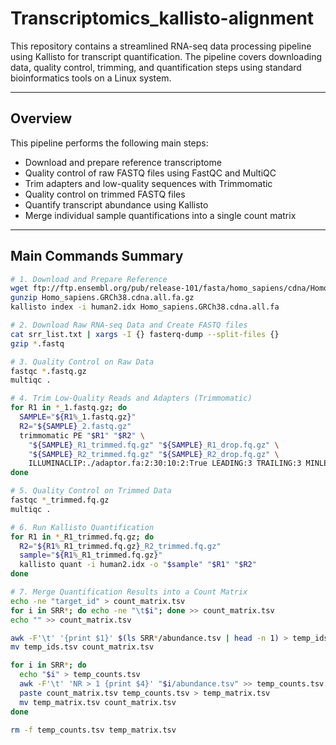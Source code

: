 # Transcriptomics_kallisto-alignment

This repository contains a streamlined RNA-seq data processing pipeline using Kallisto for transcript quantification. The pipeline covers downloading data, quality control, trimming, and quantification steps using standard bioinformatics tools on a Linux system.

---

## Overview

This pipeline performs the following main steps:

- Download and prepare reference transcriptome  
- Quality control of raw FASTQ files using FastQC and MultiQC  
- Trim adapters and low-quality sequences with Trimmomatic  
- Quality control on trimmed FASTQ files  
- Quantify transcript abundance using Kallisto  
- Merge individual sample quantifications into a single count matrix  

---

## Main Commands Summary

```bash
# 1. Download and Prepare Reference
wget ftp://ftp.ensembl.org/pub/release-101/fasta/homo_sapiens/cdna/Homo_sapiens.GRCh38.cdna.all.fa.gz
gunzip Homo_sapiens.GRCh38.cdna.all.fa.gz
kallisto index -i human2.idx Homo_sapiens.GRCh38.cdna.all.fa

# 2. Download Raw RNA-seq Data and Create FASTQ files
cat srr_list.txt | xargs -I {} fasterq-dump --split-files {}
gzip *.fastq

# 3. Quality Control on Raw Data
fastqc *.fastq.gz
multiqc .

# 4. Trim Low-Quality Reads and Adapters (Trimmomatic)
for R1 in *_1.fastq.gz; do
  SAMPLE="${R1%_1.fastq.gz}"
  R2="${SAMPLE}_2.fastq.gz"
  trimmomatic PE "$R1" "$R2" \
    "${SAMPLE}_R1_trimmed.fq.gz" "${SAMPLE}_R1_drop.fq.gz" \
    "${SAMPLE}_R2_trimmed.fq.gz" "${SAMPLE}_R2_drop.fq.gz" \
    ILLUMINACLIP:./adaptor.fa:2:30:10:2:True LEADING:3 TRAILING:3 MINLEN:100
done

# 5. Quality Control on Trimmed Data
fastqc *_trimmed.fq.gz
multiqc .

# 6. Run Kallisto Quantification
for R1 in *_R1_trimmed.fq.gz; do
  R2="${R1%_R1_trimmed.fq.gz}_R2_trimmed.fq.gz"
  sample="${R1%_R1_trimmed.fq.gz}"
  kallisto quant -i human2.idx -o "$sample" "$R1" "$R2"
done

# 7. Merge Quantification Results into a Count Matrix
echo -ne "target_id" > count_matrix.tsv
for i in SRR*; do echo -ne "\t$i"; done >> count_matrix.tsv
echo "" >> count_matrix.tsv

awk -F'\t' '{print $1}' $(ls SRR*/abundance.tsv | head -n 1) > temp_ids.tsv
mv temp_ids.tsv count_matrix.tsv

for i in SRR*; do
  echo "$i" > temp_counts.tsv
  awk -F'\t' 'NR > 1 {print $4}' "$i/abundance.tsv" >> temp_counts.tsv
  paste count_matrix.tsv temp_counts.tsv > temp_matrix.tsv
  mv temp_matrix.tsv count_matrix.tsv
done

rm -f temp_counts.tsv temp_matrix.tsv

